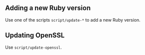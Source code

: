 ## Adding a new Ruby version

Use one of the scripts `script/update-*` to add a new Ruby version.

## Updating OpenSSL

Use `script/update-openssl`.
